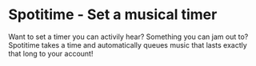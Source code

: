 # Spotitime - Set a musical timer

Want to set a timer you can activily hear? Something you can jam out to? Spotitime takes a time and automatically queues music that lasts exactly that long to your account!